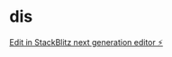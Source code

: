 # dis

[Edit in StackBlitz next generation editor ⚡️](https://stackblitz.com/~/github.com/xmelan/dis)